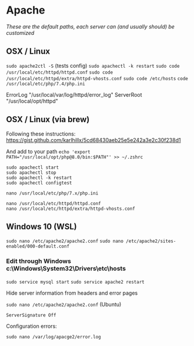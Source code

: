 # Apache

_These are the default paths, each server can (and usually should) be customized_

## OSX / Linux

`sudo apache2ctl -S`                              (tests config)
`sudo apachectl -k restart`
`sudo code /usr/local/etc/httpd/httpd.conf`
`sudo code /usr/local/etc/httpd/extra/httpd-vhosts.conf`
`sudo code /etc/hosts`
`code /usr/local/etc/php/7.4/php.ini`

ErrorLog "/usr/local/var/log/httpd/error_log"
ServerRoot "/usr/local/opt/httpd"


## OSX / Linux (via brew)

Following these instructions: https://gist.github.com/karlhillx/5cd68430aeb25e5e242a3e2c30f238d1

And add to your path `echo 'export PATH="/usr/local/opt/php@8.0/bin:$PATH"' >> ~/.zshrc`

```
sudo apachectl start
sudo apachectl stop
sudo apachectl -k restart
sudo apachectl configtest

nano /usr/local/etc/php/7.x/php.ini

nano /usr/local/etc/httpd/httpd.conf
nano /usr/local/etc/httpd/extra/httpd-vhosts.conf
```


## Windows 10 (WSL)

`sudo nano /etc/apache2/apache2.conf`
`sudo nano /etc/apache2/sites-enabled/000-default.conf`

### Edit through Windows c:\Windows\System32\Drivers\etc\hosts

`sudo service mysql start`
`sudo service apache2 restart`



Hide server information from headers and error pages

`sudo nano /etc/apache2/apache2.conf` (Ubuntu)

`ServerSignature Off`

Configuration errors:

`sudo nano /var/log/apacge2/error.log`
